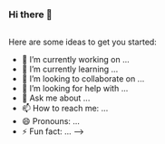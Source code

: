 ### Hi there 👋

<a href="mailto:lelekaspace@gmail.com"><img src="https://img.shields.io/badge/Gmail.com-leleka.space-red" alt=""></a>



Here are some ideas to get you started:

- 🔭 I’m currently working on ...
- 🌱 I’m currently learning ...
- 👯 I’m looking to collaborate on ...
- 🤔 I’m looking for help with ...
- 💬 Ask me about ...
- 📫 How to reach me: ...
- 😄 Pronouns: ...
- ⚡ Fun fact: ...
-->
